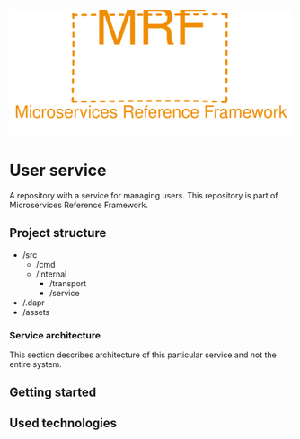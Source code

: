 <p align="center">
    <img src="./assets/mrf_logo.svg" alt="Microservices Reference Framework logo" />
</p>


# User service
A repository with a service for managing users. This repository is part of Microservices Reference Framework.

## Project structure
- /src
    - /cmd
    - /internal
        - /transport
        - /service
- /.dapr
- /assets

### Service architecture
This section describes architecture of this particular service and not the entire system.

## Getting started

## Used technologies
